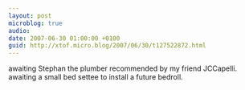 ```yaml
---
layout: post
microblog: true
audio: 
date: 2007-06-30 01:00:00 +0100
guid: http://xtof.micro.blog/2007/06/30/t127522872.html
---
```

awaiting Stephan the plumber recommended by my friend JCCapelli. awaiting a small bed settee to install a future bedroll.
